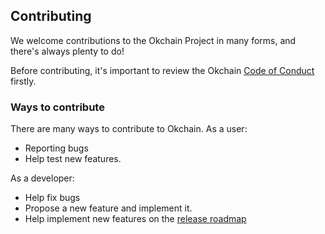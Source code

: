 ## Contributing

We welcome contributions to the Okchain Project in many forms, and
there's always plenty to do!

Before contributing, it's important to review the Okchain [Code of Conduct](##) firstly.

### Ways to contribute
There are many ways to contribute to Okchain.
As a user:
* Reporting bugs
* Help test new features.

As a developer:
* Help fix bugs
* Propose a new feature and implement it.
* Help implement new features on the [release roadmap](https://www.okcoin.com/chain)

